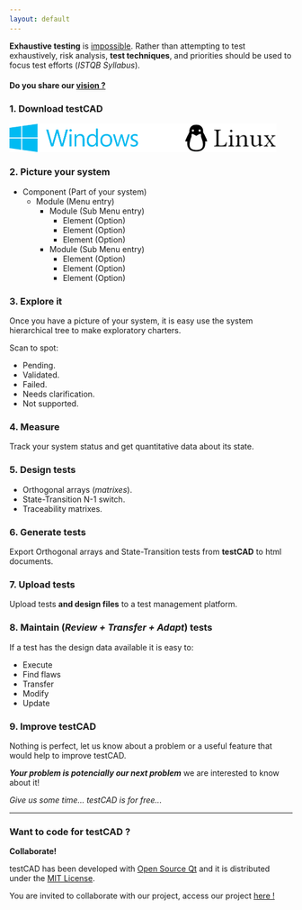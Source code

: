 ```yaml
---
layout: default
---
```


**Exhaustive testing** is [impossible](https://www.istqb.org/downloads/send/51-ctfl2018/208-ctfl-2018-syllabus.html). Rather than attempting to test exhaustively, risk analysis, **test techniques**, and priorities should be used to focus test efforts (_ISTQB Syllabus_).

#### Do you share our [vision ?](https://www.istqb.org/about-as/vision-mission.html)

### 1. Download testCAD

[![Windows](./assets/images/windows.png)](./bin/windows/testCAD32.6.3.3.zip)![spacer](./assets/images/spacer.png)[![Linux](./assets/images/linux.png)](./bin/linux/testCAD64.6.3.3.zip)

### 2. Picture your system

- Component (Part of your system)
  - Module (Menu entry)
    - Module (Sub Menu entry)
      - Element (Option)
      - Element (Option)
      - Element (Option)
    - Module (Sub Menu entry)
      - Element (Option)
      - Element (Option)
      - Element (Option)

### 3. Explore it
Once you have a picture of your system, it is easy use the system hierarchical tree to make exploratory charters.

Scan to spot:

*   Pending.
*   Validated.
*   Failed.
*   Needs clarification.
*   Not supported.

### 4. Measure
Track your system status and get quantitative data about its state.

### 5. Design tests

*   Orthogonal arrays (_matrixes_).
*   State-Transition N-1 switch.
*   Traceability matrixes.

### 6. Generate tests
Export Orthogonal arrays and State-Transition tests from **testCAD** to html documents.

### 7. Upload tests
Upload tests **and design files** to a test management platform.

### 8. Maintain (_Review + Transfer + Adapt_) tests
If a test has the design data available it is easy to:

*  Execute
*  Find flaws
*  Transfer
*  Modify
*  Update

### 9. Improve testCAD
Nothing is perfect, let us know about a problem or a useful feature that would help to improve testCAD.

**_Your problem is potencially our next problem_** we are interested to know about it!

_Give us some time... testCAD is for free..._

* * *

### Want to code for testCAD ?
**Collaborate!**

testCAD has been developed with [Open Source Qt](https://www.qt.io/download) and it is distributed under the [MIT License](https://choosealicense.com/licenses/mit/).

You are invited to collaborate with our project, access our project [here !](https://github.com/bladimirhm/testcad)

